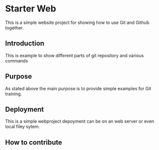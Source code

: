 # Starter Web
This is a simple website project for showing how to use Git and Github together.
## Introduction
This is example to show different parts of git repository and various commands
## Purpose
As stated above the main purpose is to provide simple examples for Git training.
## Deployment
This is a simple webproject depoyment can be on an web server or even local filey sytem.
## How to contribute

